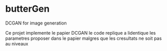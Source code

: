 # butterGen
DCGAN for image generation

Ce projet implemente le papier DCGAN le code replique a lidentique les parametres proposer dans le papier malgres que les cresultats ne soit pas au niveaux 
